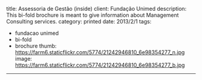 title: Assessoria de Gestão (inside)
client: Fundação Unimed
description: This bi-fold brochure is meant to give information about Management Consulting services.
category: printed
date: 2013/2/1
tags: 
- fundacao unimed
- bi-fold
- brochure
thumb: https://farm6.staticflickr.com/5774/21242946810_6e98354277_n.jpg
image: https://farm6.staticflickr.com/5774/21242946810_6e98354277_b.jpg
---
